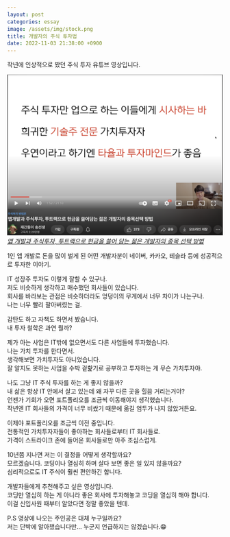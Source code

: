 ```yaml
---
layout: post
categories: essay
image: /assets/img/stock.png
title: 개발자의 주식 투자법
date: 2022-11-03 21:38:00 +0900
---
```


작년에 인상적으로 봤던 주식 투자 유튜브 영상입니다.

![](/assets/img/stock.png)  
*[앱 개발과 주식투자, 투트랙으로 현금을 쓸어 담는 젊은 개발자의 종목 선택 방법](https://www.youtube.com/watch?v=4FIURu_mRJ4)*  

1인 앱 개발로 돈을 많이 벌게 된 어떤 개발자분이 네이버, 카카오, 테슬라 등에 성공적으로 투자한 이야기.

IT 성장주 투자도 이렇게 잘할 수 있구나.    
저도 비슷하게 생각하고 매수했던 회사들이 있습니다.    
회사를 바라보는 관점은 비슷하더라도 엉덩이의 무게에서 너무 차이가 나는구나.  
나는 너무 빨리 팔아버렸는 걸.

감탄도 하고 자책도 하면서 봤습니다.  
내 투자 철학은 과연 뭘까?

제가 아는 사업은 IT밖에 없으면서도 다른 사업들에 투자했습니다.    
나는 가치 투자를 한다면서.  
생각해보면 가치투자도 아니었습니다.  
잘 알지도 못하는 사업을 수박 겉핥기로 공부하고 투자하는 게 무슨 가치투자야.

나도 그냥 IT 주식 투자를 하는 게 좋지 않을까?  
내 삶은 항상 IT 안에서 살고 있는데 왜 자꾸 다른 곳을 힐끔 거리는거야?  
언젠가 기회가 오면 포트폴리오를 조금씩 이동해야지 생각했습니다.  
작년엔 IT 회사들의 가격이 너무 비쌌기 때문에 옮길 엄두가 나지 않았거든요.

이제야 포트폴리오를 조금씩 이전 중입니다.  
전통적인 가치투자자들이 좋아하는 회사들로부터 IT 회사들로.  
가격이 스트라이크 존에 들어온 회사들로만 아주 조심스럽게.

10년쯤 지나면 저는 이 결정을 어떻게 생각할까요?  
모르겠습니다. 코딩이나 열심히 하며 살다 보면 좋은 일 있지 않을까요?  
심리적으로도 IT 주식이 훨씬 편안하긴 합니다.

개발자들에게 추천해주고 싶은 영상입니다.  
코딩만 열심히 하는 게 아니라 좋은 회사에 투자해놓고 코딩을 열심히 해야 합니다.  
이걸 신입사원 때부터 알았다면 정말 좋았을 텐데.

P.S 영상에 나오는 주인공은 대체 누구일까요?  
저는 단박에 알아챘습니다만... 누군지 언급하지는 않겠습니다.😁